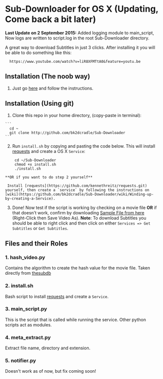 # Sub-Downloader for OS X (Updating, Come back a bit later)

**Last Update on 2 September 2015:** Added logging module to main_script, Now logs are written to script.log in the root Sub-Downloader directory.

A great way to download Subtitles in just 3 clicks. After installing it you will be able to do something like this:

    
      https://www.youtube.com/watch?v=liR8XFMTtA0&feature=youtu.be
    
## Installation (The noob way)
  1. Just go [here](http://bk2dcradle.github.io/Sub-Downloader) and follow the instructions.

## Installation (Using git)
  
  1. Clone this repo in your home directory, (copy-paste in terminal):
    
    ```
      cd ~ 
      git clone http://github.com/bk2dcradle/Sub-Downloader
    ```
    
  2. Run `install.sh` by copying and pasting the code below. This will install [requests](https://github.com/kennethreitz/requests.git) and create a OS X `Service`: 
  
     ```
      cd ~/Sub-Downloader
      chmod +x install.sh
      ./install.sh
     ```
    **OR if you want to do step 2 yourself**
     
     Install [requests](https://github.com/kennethreitz/requests.git) yourself, then create a `service` by following the instructions on [wiki](https://github.com/bk2dcradle/Sub-Downloader/wiki/Winding-up-by-creating-a-Service).
     
  3. Done! Now test if the script is working by checking on a movie file **OR** if that doesn't work, confirm by downloading [Sample File from here](http://thesubdb.com/api/samples/dexter.mp4) (Right-Click then Save Video As).
  **Note**: To download Subtitles you should be able to right click and then click on either `Services => Get Subtitles` or `Get Subtitles`.

## Files and their Roles
### 1. hash_video.py
  Contains the algorithm to create the hash value for the movie file. Taken directly from [thesubdb](http://thesubdb.com/)
  
### 2. install.sh
  Bash script to install [requests](https://github.com/kennethreitz/requests.git) and create a `Service`.
  
### 3. main_script.py
  This is the script that is called while running the service. Other python scripts act as modules.
  
### 4. meta_extract.py
  Extract file name, directory and extension.
  
### 5. notifier.py
  Doesn't work as of now, but fix coming soon!
